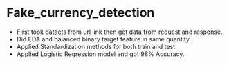 # Fake_currency_detection
- First took dataets from url link then get data from request and response.
- Did EDA and balanced binary target feature in same quantity.
- Applied Standardization methods for both train and test.
- Applied Logistic Regression model and got 98% Accuracy.
